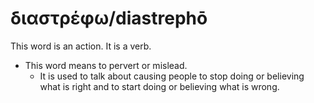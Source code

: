# διαστρέφω/diastrephō
This word is an action. It is a verb.

* This word means to pervert or mislead.
    * It is used to talk about causing people to stop doing or believing what is right and to start doing or believing what is wrong. 
